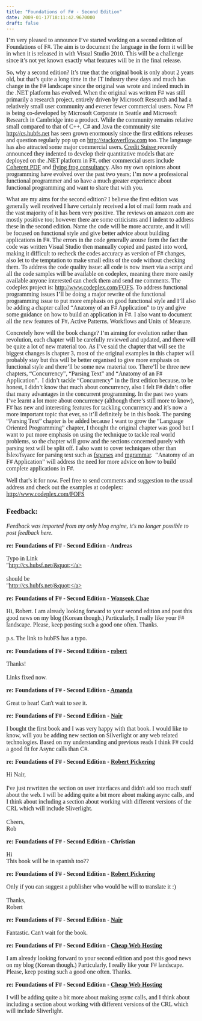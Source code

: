 ```yaml
---
title: "Foundations of F# - Second Edition"
date: 2009-01-17T18:11:42.9670000
draft: false
---
```


<p style="MARGIN: 0cm 0cm 10pt" class="MsoNormal"><font size="3" face="Calibri" /></p>
<p style="MARGIN: 0cm 0cm 10pt" class="MsoNormal"><font size="3" face="Calibri">I’m very pleased to announce I’ve started working on a second edition of Foundations of F#. The aim is to document the language in the form it will be in when it is released in with Visual Studio 2010. This will be a challenge since it’s not yet known exactly what features will be in the final release.</font></p>
<p style="MARGIN: 0cm 0cm 10pt" class="MsoNormal"><font size="3" face="Calibri">So, why a second edition? It’s true that the original book is only about 2 years old, but that’s quite a long time in the IT industry these days and much has change in the F# landscape since the original was wrote and indeed much in the .NET platform has evolved. When the original was written F# was still primarily a research project, entirely driven by Microsoft Research and had a relatively small user community and evener fewer commercial users. Now F# is being co-developed by Microsoft Corporate in Seattle and Microsoft Research in Cambridge into a product. While the community remains relative small compared to that of C++, C# and Java the community site </font><a href="http://cs.hubfs.net/"><font size="3" face="Calibri">http://cs.hubfs.net</font></a><font size="3" face="Calibri"> has seen grown enormously since the first editions releases and question regularly pop up on </font><a href="http://stackoverflow.com/"><font size="3" face="Calibri">http://stackoverflow.com</font></a><font size="3" face="Calibri"> too. The language has also attracted some major commercial users, <a href="http://blogs.msdn.com/dsyme/archive/2008/09/19/f-job-senior-role-at-credit-suisse-in-functional-programming.aspx">Credit Suisse </a>recently announced they indented to develop their quantitative models that are deployed on the .NET platform in F#,</font><font size="3" face="Calibri"> other commercial users include <a href="http://www.coherentpdf.com/">Coherent PDF</a></font><font size="3" face="Calibri"> and <a href="http://www.ffconsultancy.com/dotnet/fsharp/index.html">flying frog consultancy</a></font><font size="3" face="Calibri">. Also my own opinions about programming have evolved over the past two years; I’m now a professional functional programmer and so have a much greater experience about functional programming and want to share that with you.</font></p>
<p style="MARGIN: 0cm 0cm 10pt" class="MsoNormal"><font size="3" face="Calibri">What are my aims for the second edition? I believe the first edition was generally well received I have certainly received a lot of mail form reads and the vast majority of it has been very positive. The reviews on amazon.com are mostly positive too; however there are some criticisms and I indent to address these in the second edition. Name the code will be more accurate, and it will be focused on functional style and give better advice about building applications in F#. The errors in the code generally arouse form the fact the code was written Visual Studio then manually copied and pasted into word, making it difficult to recheck the codes accuracy as version of F# changes, also let to the temptation to make small edits of the code without checking them. To address the code quality issue: all code is now insert via a script and all the code samples will be available on codeplex, meaning there more easily available anyone interested can check them and send me comments. The codeplex project is: </font><a href="http://www.codeplex.com/FOFS"><font size="3" face="Calibri">http://www.codeplex.com/FOFS</font></a><font size="3" face="Calibri">. To address functional programming issues I’ll be doing a major rewrite of the functional programming issue to put more emphasis on good functional style and I’ll also be adding a chapter called “Anatomy of an F# Application” to try and give some guidance on how to build an application in F#. I also want to document all the new features of F#, Active Patterns, Workflows and Units of Measure.</font></p>
<p style="MARGIN: 0cm 0cm 10pt" class="MsoNormal"><font size="3" face="Calibri">Concretely how will the book change? I’m aiming for evolution rather than revolution, each chapter will be carefully reviewed and updated, and there will be quite a lot of new material too. As I’ve said the chapter that will see the biggest changes is chapter 3, most of the original examples in this chapter will probably stay but this will be better organised to give more emphasis on functional style and there’ll be some new material too. There’ll be three new chapters, “Concurrency”, “Parsing Text” and “Anatomy of an F# Application”. <span style="mso-spacerun: yes"> </span>I didn’t tackle “Concurrency” in the first edition because, to be honest, I didn’t know that much about concurrency, also I felt F# didn’t offer that many advantages in the concurrent programming. In the past two years I’ve learnt a lot more about concurrency (although there’s still more to know), F# has new and interesting features for tackling concurrency and it’s now a more important topic that ever, so it’ll definitely be in this book. The parsing “Parsing Text” chapter is be added because I want to grow the “Language Oriented Programming” chapter, I thought the original chapter was good but I want to put more emphasis on using the technique to tackle real world problems, so the chapter will grow and the sections concerned purely with parsing text will be split off. I also want to cover techniques other than fslex/fsyacc for parsing text such as <a href="http://www.quanttec.com/fparsec/">fsparses</a></font><font size="3" face="Calibri"> and <a href="http://msdn.microsoft.com/en-us/library/dd129869.aspx">mgrammar</a></font><font size="3" face="Calibri">. <span style="mso-spacerun: yes"> </span>“Anatomy of an F# Application” will address the need for more advice on how to build complete applications in F#.</font></p>
<p style="MARGIN: 0cm 0cm 10pt" class="MsoNormal"><font size="3" face="Calibri">Well that’s it for now. Feel free to send comments and suggestion to the usual address and check out the examples at codeplex: </font><a href="http://www.codeplex.com/FOFS"><font size="3" face="Calibri">http://www.codeplex.com/FOFS</font></a></p>

### Feedback:

*Feedback was imported from my only blog engine, it's no longer possible to post feedback here.*

**re: Foundations of F# - Second Edition - Andreas**

Typo in Link<br />&quot;<a rel="nofollow external" href="http://cs.hubsf.net/&quot;" title="http://cs.hubsf.net/&quot;">http://cs.hubsf.net/&quot;</a><br /><br />should be<br />&quot;<a rel="nofollow external" href="http://cs.hubfs.net/&quot;" title="http://cs.hubfs.net/&quot;">http://cs.hubfs.net/&quot;</a>

**re: Foundations of F# - Second Edition - [Wonseok Chae](http://fsharp.tistory.com/14)**

Hi, Robert. I am already looking forward to your second edition and post this good news on my blog (Korean though.) Particularly, I really like your F# landscape. Please, keep posting such a good one often. Thanks.<br /><br />p.s. The link to hubFS has a typo.<br />

**re: Foundations of F# - Second Edition - [robert](http://strangelights.com/blog/Default.aspx)**

Thanks!<br /><br />Links fixed now.

**re: Foundations of F# - Second Edition - [Amanda](http://pandamonial.com/)**

Great to hear! Can't wait  to see it.

**re: Foundations of F# - Second Edition - [Nair](http://www.myfavoritemovies.us/movies)**

I bought the first book and I was very happy with that book. I would like to know, will you be adding new section on Silverlight or any web related technologies. Based on my understanding and previous reads I think F# could a good fit for Async calls than C#.

**re: Foundations of F# - Second Edition - [Robert Pickering](http://strangelights.com/blog/Default.aspx)**

Hi Nair,<br /><br />I've just rewritten the section on user interfaces and didn't add too much stuff about the web. I will be adding quite a bit more about making async calls, and I think about including a section about working with different versions of the CRL which will include Sliverlight.<br /><br />Cheers,<br />Rob

**re: Foundations of F# - Second Edition - Christian**

Hi<br />This book will be in spanish too??

**re: Foundations of F# - Second Edition - [Robert Pickering](http://strangelights.com/blog/Default.aspx)**

Only if you can suggest a publisher who would be will to translate it :)<br /><br />Thanks,<br />Robert

**re: Foundations of F# - Second Edition - [Nair](http://www.myfavoritemovies.us/movies)**

Fantastic. Can't wait for the book.

**re: Foundations of F# - Second Edition - [Cheap Web Hosting](http://www.webhostingforest.com/)**

I am already looking forward to your second edition and post this good news on my blog (Korean though.) Particularly, I really like your F# landscape. Please, keep posting such a good one often. Thanks.

**re: Foundations of F# - Second Edition - [Cheap Web Hosting](http://www.webhostingforest.com/)**

I will be adding quite a bit more about making async calls, and I think about including a section about working with different versions of the CRL which will include Sliverlight.<br />

